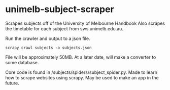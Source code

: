 # unimelb-subject-scraper
Scrapes subjects off of the University of Melbourne Handbook
Also scrapes the timetable for each subject from sws.unimelb.edu.au.

Run the crawler and output to a json file.  
```
scrapy crawl subjects -o subjects.json
```
File will be approximately 50MB.  At a later date, will make a converter to some database.

Core code is found in /subjects/spiders/subject_spider.py.
Made to learn how to scrape websites using scrapy.  May be used to make an app in the future.
